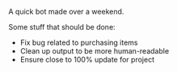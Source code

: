 A quick bot made over a weekend.

Some stuff that should be done:
  * Fix bug related to purchasing items
  * Clean up output to be more human-readable
  * Ensure close to 100% update for project

